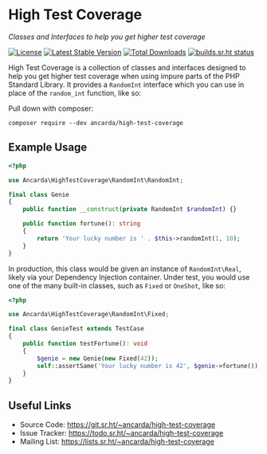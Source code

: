 # High Test Coverage

_Classes and Interfaces to help you get higher test coverage_

[![License](https://img.shields.io/badge/license-MIT-teal)](https://choosealicense.com/licenses/mit/)
[![Latest Stable Version](https://poser.pugx.org/ancarda/high-test-coverage/v/stable)](https://packagist.org/packages/ancarda/high-test-coverage)
[![Total Downloads](https://poser.pugx.org/ancarda/high-test-coverage/downloads)](https://packagist.org/packages/ancarda/high-test-coverage)
[![builds.sr.ht status](https://builds.sr.ht/~ancarda/high-test-coverage.svg)](https://builds.sr.ht/~ancarda/high-test-coverage)

High Test Coverage is a collection of classes and interfaces designed to help
you get higher test coverage when using impure parts of the PHP Standard
Library. It provides a `RandomInt` interface which you can use in place of the
`random_int` function, like so:

Pull down with composer:

    composer require --dev ancarda/high-test-coverage

## Example Usage

```php
<?php

use Ancarda\HighTestCoverage\RandomInt\RandomInt;

final class Genie
{
    public function __construct(private RandomInt $randomInt) {}

    public function fortune(): string
    {
        return 'Your lucky number is ' . $this->randomInt(1, 10);
    }
}
```

In production, this class would be given an instance of `RandomInt\Real`,
likely via your Dependency Injection container. Under test, you would use one
of the many built-in classes, such as `Fixed` or `OneShot`, like so:

```php
<?php

use Ancarda\HighTestCoverage\RandomInt\Fixed;

final class GenieTest extends TestCase
{
    public function testFortune(): void
    {
        $genie = new Genie(new Fixed(42));
        self::assertSame('Your lucky number is 42', $genie->fortune());
    }
}
```

## Useful Links

* Source Code:   <https://git.sr.ht/~ancarda/high-test-coverage>
* Issue Tracker: <https://todo.sr.ht/~ancarda/high-test-coverage>
* Mailing List:  <https://lists.sr.ht/~ancarda/high-test-coverage>
